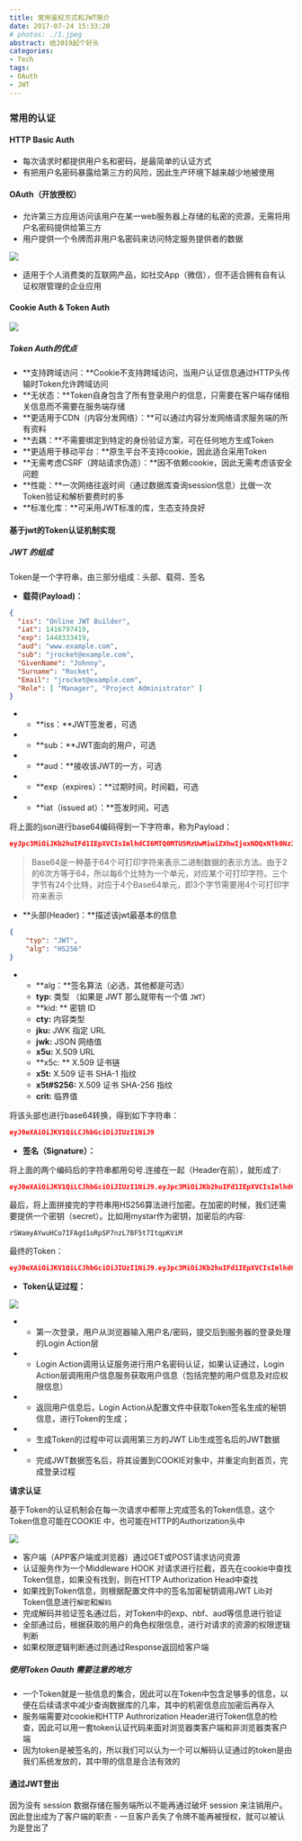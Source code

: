```yaml
---
title: 常用鉴权方式和JWT简介
date: 2017-07-24 15:33:20
# photos: ./1.jpeg
abstract: 给2019起个好头
categories:
- Tech
tags:
- OAuth
- JWT
---
```


### 常用的认证

#### HTTP Basic Auth

* 每次请求时都提供用户名和密码，是最简单的认证方式
* 有把用户名密码暴露给第三方的风险，因此生产环境下越来越少地被使用

#### OAuth（开放授权）

* 允许第三方应用访问该用户在某一web服务器上存储的私密的资源，无需将用户名密码提供给第三方
* 用户提供一个令牌而非用户名密码来访问特定服务提供者的数据

![](http://images2015.cnblogs.com/blog/34831/201606/34831-20160622150107172-139099471.png)

* 适用于个人消费类的互联网产品，如社交App（微信），但不适合拥有自有认证权限管理的企业应用

#### Cookie Auth & Token Auth

![](http://images2015.cnblogs.com/blog/34831/201606/34831-20160622150124531-1416052185.png)

##### Token Auth的优点

* **支持跨域访问：**Cookie不支持跨域访问，当用户认证信息通过HTTP头传输时Token允许跨域访问
* **无状态：**Token自身包含了所有登录用户的信息，只需要在客户端存储相关信息而不需要在服务端存储
* **更适用于CDN（内容分发网络）：**可以通过内容分发网络请求服务端的所有资料
* **去耦：**不需要绑定到特定的身份验证方案，可在任何地方生成Token
* **更适用于移动平台：**原生平台不支持cookie，因此适合采用Token
* **无需考虑CSRF（跨站请求伪造）：**因不依赖cookie，因此无需考虑该安全问题
* **性能：**一次网络往返时间（通过数据库查询session信息）比做一次Token验证和解析要费时的多
* **标准化库：**可采用JWT标准的库，生态支持良好

#### 基于jwt的Token认证机制实现

##### JWT 的组成

Token是一个字符串，由三部分组成：头部、载荷、签名

* **载荷(Payload)：**

```json
{
  "iss": "Online JWT Builder", 
  "iat": 1416797419,
  "exp": 1448333419,
  "aud": "www.example.com",
  "sub": "jrocket@example.com",
  "GivenName": "Johnny",
  "Surname": "Rocket",
  "Email": "jrocket@example.com",
  "Role": [ "Manager", "Project Administrator" ]
}
```

* * **iss：**JWT签发者，可选
* * **sub：**JWT面向的用户，可选
* * **aud：**接收该JWT的一方，可选
* * **exp（expires）：**过期时间，时间戳，可选
* * **iat（issued at）：**签发时间，可选

将上面的json进行base64编码得到一下字符串，称为Payload：

```json
eyJpc3MiOiJKb2huIFd1IEpXVCIsImlhdCI6MTQ0MTU5MzUwMiwiZXhwIjoxNDQxNTk0NzIyLCJhdWQiOiJ3d3cuZXhhbXBsZS5jb20iLCJzdWIiOiJqcm9ja2V0QGV4YW1wbGUuY29tIiwiZnJvbV91c2VyIjoiQiIsInRhcmdldF91c2VyIjoiQSJ9
```

> Base64是一种基于64个可打印字符来表示二进制数据的表示方法。由于2的6次方等于64，所以每6个比特为一个单元，对应某个可打印字符。三个字节有24个比特，对应于4个Base64单元，即3个字节需要用4个可打印字符来表示

* **头部(Header)：**描述该jwt最基本的信息

```json
{
	"typ": "JWT",
	"alg": "HS256"
}
```

* * **alg：**签名算法（必选，其他都是可选）
  * **typ:**  类型 （如果是 JWT 那么就带有一个值 `JWT`）
  * **kid: **  密钥 ID
  * **cty:**  内容类型
  * **jku:**  JWK 指定 URL
  * **jwk:**  JSON 网络值
  * **x5u:** X.509 URL
  * **x5c: ** X.509 证书链
  * **x5t:**  X.509 证书 SHA-1 指纹
  * **x5t#S256:**  X.509 证书 SHA-256 指纹
  * **crit:** 临界值


将该头部也进行base64转换，得到如下字符串：

```json
eyJ0eXAiOiJKV1QiLCJhbGciOiJIUzI1NiJ9
```

* **签名（Signature）：**

将上面的两个编码后的字符串都用句号.连接在一起（Header在前），就形成了:

```json
eyJ0eXAiOiJKV1QiLCJhbGciOiJIUzI1NiJ9.eyJpc3MiOiJKb2huIFd1IEpXVCIsImlhdCI6MTQ0MTU5MzUwMiwiZXhwIjoxNDQxNTk0NzIyLCJhdWQiOiJ3d3cuZXhhbXBsZS5jb20iLCJzdWIiOiJqcm9ja2V0QGV4YW1wbGUuY29tIiwiZnJvbV91c2VyIjoiQiIsInRhcmdldF91c2VyIjoiQSJ9
```

最后，将上面拼接完的字符串用HS256算法进行加密。在加密的时候，我们还需要提供一个密钥（secret）。比如用mystar作为密钥，加密后的内容:

```
rSWamyAYwuHCo7IFAgd1oRpSP7nzL7BF5t7ItqpKViM
```

最终的Token：

```json
eyJ0eXAiOiJKV1QiLCJhbGciOiJIUzI1NiJ9.eyJpc3MiOiJKb2huIFd1IEpXVCIsImlhdCI6MTQ0MTU5MzUwMiwiZXhwIjoxNDQxNTk0NzIyLCJhdWQiOiJ3d3cuZXhhbXBsZS5jb20iLCJzdWIiOiJqcm9ja2V0QGV4YW1wbGUuY29tIiwiZnJvbV91c2VyIjoiQiIsInRhcmdldF91c2VyIjoiQSJ9.rSWamyAYwuHCo7IFAgd1oRpSP7nzL7BF5t7ItqpKViM
```

* **Token认证过程：**

![](http://images2015.cnblogs.com/blog/34831/201606/34831-20160622152259735-1969767936.jpg)

- * 第一次登录，用户从浏览器输入用户名/密码，提交后到服务器的登录处理的Login Action层
- * Login Action调用认证服务进行用户名密码认证，如果认证通过，Login Action层调用用户信息服务获取用户信息（包括完整的用户信息及对应权限信息）

- * 返回用户信息后，Login Action从配置文件中获取Token签名生成的秘钥信息，进行Token的生成；

- * 生成Token的过程中可以调用第三方的JWT Lib生成签名后的JWT数据

- * 完成JWT数据签名后，将其设置到COOKIE对象中，并重定向到首页，完成登录过程

**请求认证**

基于Token的认证机制会在每一次请求中都带上完成签名的Token信息，这个Token信息可能在COOKIE
中，也可能在HTTP的Authorization头中

![](http://images2015.cnblogs.com/blog/34831/201606/34831-20160622152344250-1238130627.jpg)

- 客户端（APP客户端或浏览器）通过GET或POST请求访问资源
- 认证服务作为一个Middleware HOOK 对请求进行拦截，首先在cookie中查找Token信息，如果没有找到，则在HTTP Authorization Head中查找
- 如果找到Token信息，则根据配置文件中的签名加密秘钥调用JWT Lib对Token信息进行`解密`和`解码`
- 完成解码并验证签名通过后，对Token中的exp、nbf、aud等信息进行验证
- 全部通过后，根据获取的用户的角色权限信息，进行对请求的资源的权限逻辑判断
- 如果权限逻辑判断通过则通过Response返回给客户端


##### 使用Token Oauth 需要注意的地方

- 一个Token就是一些信息的集合，因此可以在Token中包含足够多的信息，以便在后续请求中减少查询数据库的几率，其中的机密信息应加密后再存入
- 服务端需要对cookie和HTTP Authrorization Header进行Token信息的检查，因此可以用一套token认证代码来面对浏览器类客户端和非浏览器类客户端
- 因为token是被签名的，所以我们可以认为一个可以解码认证通过的token是由我们系统发放的，其中带的信息是合法有效的

#### 通过JWT登出

因为没有 session 数据存储在服务端所以不能再通过破坏 session 来注销用户。因此登出成为了客户端的职责 - 一旦客户丢失了令牌不能再被授权，就可以被认为是登出了